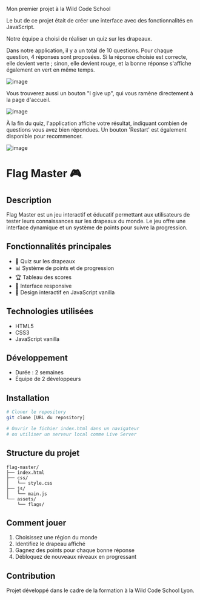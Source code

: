 Mon premier projet à la Wild Code School

Le but de ce projet était de créer une interface avec des fonctionnalités en JavaScript.

Notre équipe a choisi de réaliser un quiz sur les drapeaux.

Dans notre application, il y a un total de 10 questions. Pour chaque question, 4 réponses sont proposées. Si la réponse choisie est correcte, elle devient verte ; sinon, elle devient rouge, et la bonne réponse s'affiche également en vert en même temps.

![image](https://github.com/user-attachments/assets/7a2dc827-4d26-4e45-8e8e-b425808abd7c)

Vous trouverez aussi un bouton "I give up", qui vous ramène directement à la page d'accueil.

![image](https://github.com/user-attachments/assets/55afa7af-fabe-42d0-9b16-d17436345751)


À la fin du quiz, l'application affiche votre résultat, indiquant combien de questions vous avez bien répondues. Un bouton 'Restart' est également disponible pour recommencer.

![image](https://github.com/user-attachments/assets/431b5ddd-fe2d-44a9-964f-bde71b78673e)






# Flag Master 🎮

## Description
Flag Master est un jeu interactif et éducatif permettant aux utilisateurs de tester leurs connaissances sur les drapeaux du monde. Le jeu offre une interface dynamique et un système de points pour suivre la progression.

## Fonctionnalités principales
- 🎯 Quiz sur les drapeaux
- 📊 Système de points et de progression
- 🏆 Tableau des scores
- 📱 Interface responsive
- 🎨 Design interactif en JavaScript vanilla

## Technologies utilisées
- HTML5
- CSS3
- JavaScript vanilla

## Développement
- Durée : 2 semaines
- Équipe de 2 développeurs

## Installation
```bash
# Cloner le repository
git clone [URL du repository]

# Ouvrir le fichier index.html dans un navigateur
# ou utiliser un serveur local comme Live Server
```

## Structure du projet
```
flag-master/
├── index.html
├── css/
│   └── style.css
├── js/
│   └── main.js
└── assets/
    └── flags/
```

## Comment jouer
1. Choisissez une région du monde
2. Identifiez le drapeau affiché
3. Gagnez des points pour chaque bonne réponse
4. Débloquez de nouveaux niveaux en progressant

## Contribution
Projet développé dans le cadre de la formation à la Wild Code School Lyon.
